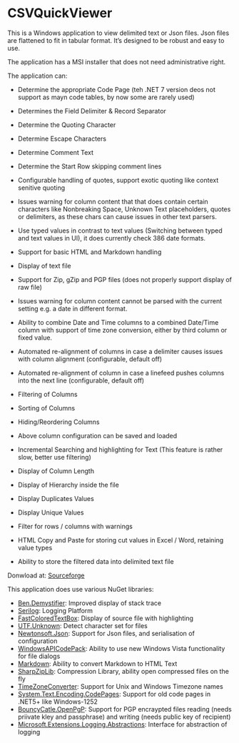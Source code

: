 # CSVQuickViewer

This is a Windows application to view delimited text or Json files. Json files are flattened to fit in tabular format.
It’s designed to be robust and easy to use.

The application has a MSI installer that does not need administrative right. 

The application can:
* Determine the appropriate Code Page (teh .NET 7 version deos not support as mayn code tables, by now some are rarely used)
* Determines the Field Delimiter & Record Separator
* Determine the Quoting Character
* Determine Escape Characters
* Determine Comment Text
* Determine the Start Row skipping comment lines
* Configurable handling of quotes, support exotic quoting like context senitive quoting
* Issues warning for column content that that does contain certain characters like Nonbreaking Space, Unknown Text placeholders, quotes or delimiters, as these chars can cause issues in other text parsers.

* Use typed values in contrast to text values (Switching between typed and text values in UI), it does currently check 386 date formats. 
* Support for basic HTML and Markdown handling
* Display of text file
* Support for Zip, gZip and PGP files (does not properly support display of raw file)
* Issues warning for column content cannot be parsed with the current setting e.g. a date in different format.
* Ability to combine Date and Time columns to a combined Date/Time column with support of time zone conversion, either by third column or fixed value.
* Automated re-alignment of columns in case a delimiter causes issues with column alignment (configurable, default off)
* Automated re-alignment of column in case a linefeed pushes columns into the next line (configurable, default off)

* Filtering of Columns
* Sorting of Columns
* Hiding/Reordering Columns
* Above column configuration can be saved and loaded
* Incremental Searching and highlighting for Text (This feature is rather slow, better use filtering)

* Display of Column Length
* Display of Hierarchy inside the file
* Display Duplicates Values
* Display Unique Values
* Filter for rows / columns with warnings

* HTML Copy and Paste for storing cut values in Excel / Word,  retaining value types

* Ability to store the filtered data into delimited text file

Donwload at: [Sourceforge](https://sourceforge.net/projects/csvquickviewer/files/latest/download)

This application does use various NuGet libraries:
* [Ben.Demystifier](https://github.com/benaadams/Ben.Demystifier): Improved display of stack trace
* [Serilog](https://serilog.net/): Logging Platform
* [FastColoredTextBox](https://www.codeproject.com/Articles/161871/Fast-Colored-TextBox-for-syntax-highlighting-2): Display of source file with highlighting
* [UTF.Unknown](https://github.com/CharsetDetector/UTF-unknown): Detect character set for files
* [Newtonsoft.Json](https://www.newtonsoft.com/json): Support for Json files, and serialisation of configuration
* [WindowsAPICodePack](https://github.com/contre/Windows-API-Code-Pack-1.1): Ability to use new Windows Vista functionality for file dialogs
* [Markdown](https://github.com/hey-red/Markdown): Ability to convert Markdown to HTML Text
* [SharpZipLib](https://github.com/icsharpcode/SharpZipLib): Compression Library, ability open compressed files on the fly
* [TimeZoneConverter](https://github.com/mattjohnsonpint/TimeZoneConverter): Support for Unix and Windows Timezone names
* [System.Text.Encoding.CodePages](https://dot.net/): Support for old code pages in .NET5+ like Windows-1252
* [BouncyCatle.OpenPgP](https://dot.net/): Support for PGP encraypted files reading (needs priivate kley and passphrase) and writing (needs public key of recipient)
* [Microsoft.Extensions.Logging.Abstractions](https://dot.net/): Interface for abstraction of logging
